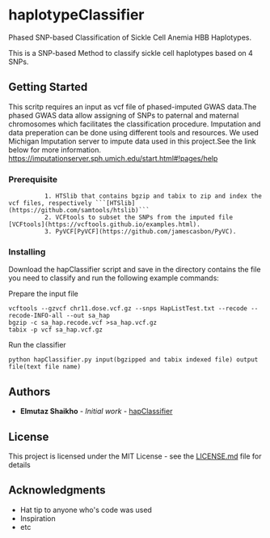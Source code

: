 # haplotypeClassifier
Phased SNP-based Classification of Sickle Cell Anemia HBB Haplotypes.

This is a SNP-based Method to classify sickle cell haplotypes based on 4 SNPs.

## Getting Started

This scritp requires an input as vcf file of phased-imputed GWAS data.The phased GWAS data allow assigning of SNPs to paternal and maternal chromosomes which facilitates the classification procedure. Imputation and data preperation can be done using different tools and resources. We used Michigan Imputation server to impute data used in this project.See the link below for more information.
https://imputationserver.sph.umich.edu/start.html#!pages/help
### Prerequisite
```
          1. HTSlib that contains bgzip and tabix to zip and index the vcf files, respectively ```[HTSlib](https://github.com/samtools/htslib)```
          2. VCFtools to subset the SNPs from the imputed file [VCFtools](https://vcftools.github.io/examples.html).
          3. PyVCF[PyVCF](https://github.com/jamescasbon/PyVC).
```

### Installing

Download the hapClassifier script and save in the directory contains the file you need to classify and run the following example commands:

Prepare the input file
```
vcftools --gzvcf chr11.dose.vcf.gz --snps HapListTest.txt --recode --recode-INFO-all --out sa_hap
bgzip -c sa_hap.recode.vcf >sa_hap.vcf.gz
tabix -p vcf sa_hap.vcf.gz
```
Run the classifier
```
python hapClassifier.py input(bgzipped and tabix indexed file) output file(text file name)
```

## Authors

* **Elmutaz Shaikho** - *Initial work* - [hapClassifier](https://github.com/eshaikho/haplotypeClassifier)

## License

This project is licensed under the MIT License - see the [LICENSE.md](LICENSE.md) file for details

## Acknowledgments

* Hat tip to anyone who's code was used
* Inspiration
* etc
